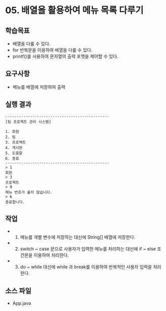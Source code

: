 # 05. 배열을 활용하여 메뉴 목록 다루기

## 학습목표

- 배열을 다룰 수 있다.
- for 반복문을 이용하여 배열을 다룰 수 있다. 
- printf()를 사용하여 문자열의 출력 포맷을 제어할 수 있다.

## 요구사항 

- 메뉴를 배열에 저장하여 출력

## 실행 결과

```
----------------------------------------------  
[팀 프로젝트 관리 시스템]  

1. 회원
2. 팀
3. 프로젝트
4. 게시판
5. 도움말
6. 종료  
----------------------------------------------  
> 1
회원
> 3
프로젝트
> 9
메뉴 번호가 옳지 않습니다.
> 6
종료합니다.
```

## 작업

- 1) 메뉴를 개별 변수에 저장하는 대신에 String[] 배열에 저장한다.
- 2) switch ~ case 문으로 사용자가 입력한 메뉴를 처리하는 대신에 if ~ else 조건문을 이용하여 처리한다.
- 3) do ~ while 대신에 while 과 break를 이용하여 반복적인 사용자 입력을 처리한다. 

## 소스 파일

- App.java

